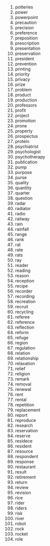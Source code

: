 1. potteries
2. power
3. powerpoint
4. precaution
5. precision
6. preference
7. preposition
8. prescription
9. presentation
10. preservation
11. president
12. prevention
13. printing
14. priority
15. privacy
16. prize
17. problem
18. product
19. production
20. professors
21. profit
22. project
23. promotion
24. prone
25. property
26. prospectus
27. protein
28. psychiatrist
29. psychologist
30. psychotherapy
31. publication
32. pump
33. purpose
34. purse
35. quality
36. quantity
37. quarter
38. question
39. radar
40. radiator
41. radio
42. railway
43. rain
44. rainfall
45. range
46. rank
47. rat
48. rate
49. rats
50. ray
51. reader
52. reading
53. reason
54. reception
55. recipe
56. recorder
57. recording
58. recreation
59. recruit
60. recycling
61. referee
62. reference
63. reflection
64. reform
65. refuge
66. region
67. regulation
68. relation
69. relationship
70. relaxation
71. relief
72. religion
73. remark
74. removal
75. renewal
76. rent
77. rental
78. repetition
79. replacement
80. report
81. reproduce
82. research
83. reservation
84. reserve
85. residece
86. resident
87. resource
88. respondent
89. response
90. restaurant
91. result
92. retirement
93. return
94. review
95. revision
96. rice
97. rider
98. riders
99. risk
100. river
101. robot
102. rock
103. rocket
104. role
